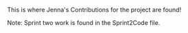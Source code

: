This is where Jenna's Contributions for the project are found!

Note: Sprint two work is found in the Sprint2Code file.
